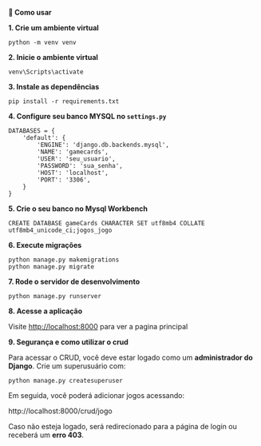 **🚀 Como usar**

**1. Crie um ambiente virtual**

```
python -m venv venv
```

**2. Inicie o ambiente virtual**

```
venv\Scripts\activate
```

**3. Instale as dependências**

```
pip install -r requirements.txt
```

**4. Configure seu banco MYSQL no `settings.py`**

```
DATABASES = {
    'default': {
        'ENGINE': 'django.db.backends.mysql',
        'NAME': 'gamecards',
        'USER': 'seu_usuario',
        'PASSWORD': 'sua_senha',
        'HOST': 'localhost',
        'PORT': '3306',
    }
}
```

**5. Crie o seu banco no Mysql Workbench**

```
CREATE DATABASE gameCards CHARACTER SET utf8mb4 COLLATE utf8mb4_unicode_ci;jogos_jogo
```

**6. Execute migrações**

```
python manage.py makemigrations
python manage.py migrate
```

**7. Rode o servidor de desenvolvimento**

```
python manage.py runserver
```

**8. Acesse a aplicação**

Visite [http://localhost:8000](http://localhost:8000/) para ver a pagina principal

**9. Segurança e como utilizar o crud**

Para acessar o CRUD, você deve estar logado como um **administrador do Django**. Crie um superusuário com:

```
python manage.py createsuperuser
```

Em seguida, você poderá adicionar jogos acessando:

http://localhost:8000/crud/jogo

Caso não esteja logado, será redirecionado para a página de login ou receberá um **erro 403**.

